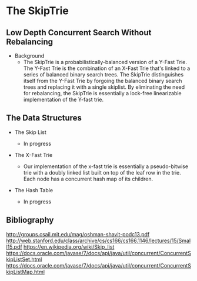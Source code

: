 # The SkipTrie
## Low Depth Concurrent Search Without Rebalancing

* Background
    * The SkipTrie is a probabilistically-balanced version of a Y-Fast Trie. The Y-Fast Trie is the combination of an X-Fast Trie that's linked to a series of balanced
      binary search trees. The SkipTrie distinguishes itself from the Y-Fast Trie by forgoing the balanced binary search trees and replacing it with a single skiplist.
      By eliminating the need for rebalancing, the SkipTrie is essentially a lock-free linearizable implementation of the Y-fast trie.

## The Data Structures

* The Skip List
    * In progress

* The X-Fast Trie
    * Our implementation of the x-fast trie is essentially a pseudo-bitwise trie with a doubly linked list built on top of the 
    leaf row in the trie. Each node has a concurrent hash map of its children.

* The Hash Table
    * In progress

## Bibliography
http://groups.csail.mit.edu/mag/oshman-shavit-podc13.pdf
http://web.stanford.edu/class/archive/cs/cs166/cs166.1146/lectures/15/Small15.pdf
https://en.wikipedia.org/wiki/Skip_list
https://docs.oracle.com/javase/7/docs/api/java/util/concurrent/ConcurrentSkipListSet.html
https://docs.oracle.com/javase/7/docs/api/java/util/concurrent/ConcurrentSkipListMap.html
